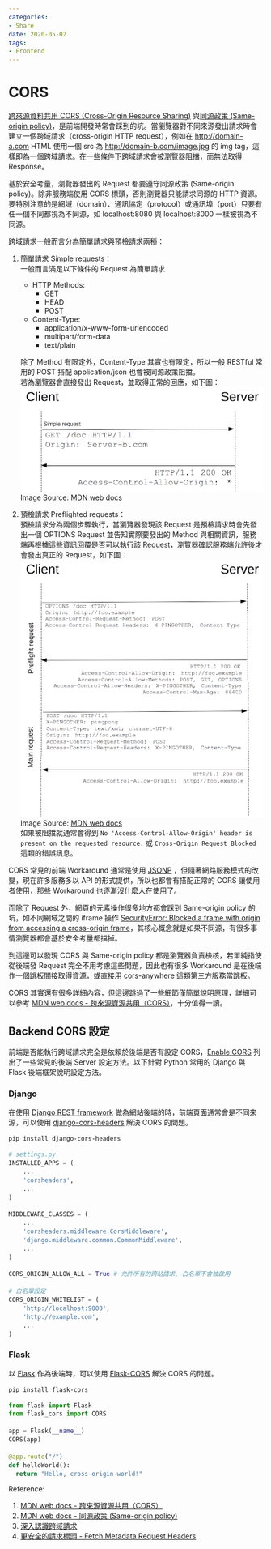 ```yaml
---
categories:
- Share
date: 2020-05-02
tags:
- Frontend
---
```


# CORS

[跨來源資料共用 CORS (Cross-Origin Resource Sharing)](https://developer.mozilla.org/zh-TW/docs/Web/HTTP/CORS) 與[同源政策 (Same-origin policy)](https://developer.mozilla.org/zh-TW/docs/Web/Security/Same-origin_policy)，是前端開發時常會踩到的坑。當瀏覽器對不同來源發出請求時會建立一個跨域請求（cross-origin HTTP request），例如在 http://domain-a.com HTML 使用一個 src 為 http://domain-b.com/image.jpg 的 img tag，這樣即為一個跨域請求。在一些條件下跨域請求會被瀏覽器阻擋，而無法取得 Response。

基於安全考量，瀏覽器發出的 Request 都要遵守同源政策 (Same-origin policy)。除非服務端使用 CORS 標頭，否則瀏覽器只能請求同源的 HTTP 資源。要特別注意的是網域（domain）、通訊協定（protocol）或通訊埠（port）只要有任一個不同都視為不同源，如 localhost:8080 與 localhost:8000 一樣被視為不同源。

跨域請求一般而言分為簡單請求與預檢請求兩種：

1. 簡單請求 Simple requests：  
    一般而言滿足以下條件的 Request 為簡單請求
    
    * HTTP Methods:
      * GET
      * HEAD
      * POST
    * Content-Type:
      * application/x-www-form-urlencoded
      * multipart/form-data
      * text/plain
    
    除了 Method 有限定外，Content-Type 其實也有限定，所以一般 RESTful 常用的 POST 搭配 application/json 也會被同源政策阻擋。  
    若為瀏覽器會直接發出 Request，並取得正常的回應，如下圖：
    ![simple request](../../imgs/2020-05-02-cors/simple_req.png)  
    Image Source: [MDN web docs](https://developer.mozilla.org/zh-TW/docs/Web/HTTP/CORS)
2. 預檢請求 Preflighted requests：  
    預檢請求分為兩個步驟執行，當瀏覽器發現該 Request 是預檢請求時會先發出一個 OPTIONS Request 並告知實際要發出的 Method 與相關資訊，服務端再根據這些資訊回覆是否可以執行該 Request，瀏覽器確認服務端允許後才會發出真正的 Request，如下圖：
    ![preflighted request](../../imgs/2020-05-02-cors/preflight_correct.png)  
    Image Source: [MDN web docs](https://developer.mozilla.org/zh-TW/docs/Web/HTTP/CORS)  
    如果被阻擋就通常會得到 ```No 'Access-Control-Allow-Origin' header is present on the requested resource.``` 或 ```Cross-Origin Request Blocked``` 這類的錯誤訊息。

CORS 常見的前端 Workaround 通常是使用 [JSONP](https://openhome.cc/Gossip/JavaScript/JSONP.html) ，但隨著網路服務模式的改變，現在許多服務多以 API 的形式提供，所以也都會有搭配正常的 CORS 讓使用者使用，那些 Workaround 也逐漸沒什麼人在使用了。

而除了 Request 外，網頁的元素操作很多地方都會踩到 Same-origin policy 的坑，如不同網域之間的 iframe 操作 [SecurityError: Blocked a frame with origin from accessing a cross-origin frame](https://stackoverflow.com/a/25098153)，其核心概念就是如果不同源，有很多事情瀏覽器都會基於安全考量都擋掉。

到這邊可以發現 CORS 與 Same-origin policy 都是瀏覽器負責檢核，若單純指使從後端發 Request 完全不用考慮這些問題，因此也有很多 Workaround 是在後端作一個跳板間接取得資源，或直接用 [cors-anywhere](https://github.com/Rob--W/cors-anywhere/) 這類第三方服務當跳板。

CORS 其實還有很多詳細內容，但這邊跳過了一些細節僅簡單說明原理，詳細可以參考 [MDN web docs - 跨來源資源共用（CORS）](https://developer.mozilla.org/zh-TW/docs/Web/HTTP/CORS)，十分值得一讀。

## Backend CORS 設定

前端是否能執行跨域請求完全是依賴於後端是否有設定 CORS，[Enable CORS](https://enable-cors.org/server.html) 列出了一些常見的後端 Server 設定方法。以下針對 Python 常用的 Django 與 Flask 後端框架說明設定方法。

### Django

在使用 [Django REST framework](https://www.django-rest-framework.org/) 做為網站後端的時，前端頁面通常會是不同來源，可以使用 [django-cors-headers](https://github.com/adamchainz/django-cors-headers) 解決 CORS 的問題。

```bash
pip install django-cors-headers
```

```py
# settings.py
INSTALLED_APPS = (
    ...
    'corsheaders',
    ...
)

MIDDLEWARE_CLASSES = (
    ...
    'corsheaders.middleware.CorsMiddleware',
    'django.middleware.common.CommonMiddleware',
    ...
)

CORS_ORIGIN_ALLOW_ALL = True # 允許所有的跨站請求, 白名單不會被啟用

# 白名單設定
CORS_ORIGIN_WHITELIST = (
    'http://localhost:9000',
    'http://example.com',
    ...
)
```

### Flask

以 [Flask](https://palletsprojects.com/p/flask/) 作為後端時，可以使用 [Flask-CORS](https://github.com/corydolphin/flask-cors) 解決 CORS 的問題。

```bash
pip install flask-cors
```

```py
from flask import Flask
from flask_cors import CORS

app = Flask(__name__)
CORS(app)

@app.route("/")
def helloWorld():
  return "Hello, cross-origin-world!"
```

Reference:

1. [MDN web docs - 跨來源資源共用（CORS）](https://developer.mozilla.org/zh-TW/docs/Web/HTTP/CORS)
2. [MDN web docs - 同源政策 (Same-origin policy)](https://developer.mozilla.org/zh-TW/docs/Web/Security/Same-origin_policy)
3. [深入認識跨域請求](https://www.ithome.com.tw/voice/129558)
4. [更安全的請求標頭 - Fetch Metadata Request Headers](https://blog.kalan.dev/fetch-metadata-request-headers/)
